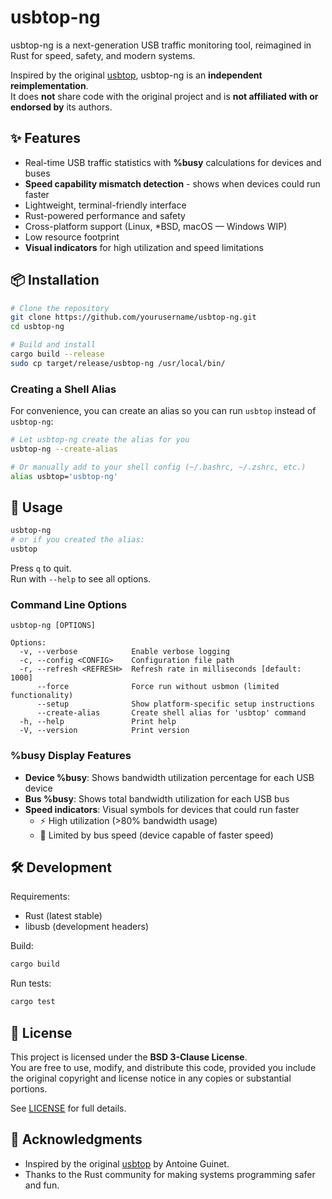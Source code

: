 # usbtop-ng

usbtop-ng is a next-generation USB traffic monitoring tool, reimagined in Rust for speed, safety, and modern systems.

Inspired by the original [usbtop](https://github.com/aguinet/usbtop), usbtop-ng is an **independent reimplementation**.  
It does **not** share code with the original project and is **not affiliated with or endorsed by** its authors.

## ✨ Features

- Real-time USB traffic statistics with **%busy** calculations for devices and buses
- **Speed capability mismatch detection** - shows when devices could run faster  
- Lightweight, terminal-friendly interface
- Rust-powered performance and safety
- Cross-platform support (Linux, *BSD, macOS — Windows WIP)
- Low resource footprint
- **Visual indicators** for high utilization and speed limitations

## 📦 Installation

```bash
# Clone the repository
git clone https://github.com/yourusername/usbtop-ng.git
cd usbtop-ng

# Build and install
cargo build --release
sudo cp target/release/usbtop-ng /usr/local/bin/
```

### Creating a Shell Alias

For convenience, you can create an alias so you can run `usbtop` instead of `usbtop-ng`:

```bash
# Let usbtop-ng create the alias for you
usbtop-ng --create-alias

# Or manually add to your shell config (~/.bashrc, ~/.zshrc, etc.)
alias usbtop='usbtop-ng'
```

## 🚀 Usage

```bash
usbtop-ng
# or if you created the alias:
usbtop
```

Press `q` to quit.  
Run with `--help` to see all options.

### Command Line Options

```
usbtop-ng [OPTIONS]

Options:
  -v, --verbose            Enable verbose logging
  -c, --config <CONFIG>    Configuration file path
  -r, --refresh <REFRESH>  Refresh rate in milliseconds [default: 1000]
      --force              Force run without usbmon (limited functionality)
      --setup              Show platform-specific setup instructions
      --create-alias       Create shell alias for 'usbtop' command
  -h, --help               Print help
  -V, --version            Print version
```

### %busy Display Features

- **Device %busy**: Shows bandwidth utilization percentage for each USB device
- **Bus %busy**: Shows total bandwidth utilization for each USB bus  
- **Speed indicators**: Visual symbols for devices that could run faster
  - ⚡ High utilization (>80% bandwidth usage)
  - 🔺 Limited by bus speed (device capable of faster speed)

## 🛠 Development

Requirements:
- Rust (latest stable)
- libusb (development headers)

Build:
```bash
cargo build
```

Run tests:
```bash
cargo test
```

## 📄 License

This project is licensed under the **BSD 3-Clause License**.  
You are free to use, modify, and distribute this code, provided you include the original copyright and license notice in any copies or substantial portions.

See [LICENSE](LICENSE) for full details.

## 🙏 Acknowledgments

- Inspired by the original [usbtop](https://github.com/aguinet/usbtop) by Antoine Guinet.
- Thanks to the Rust community for making systems programming safer and fun.